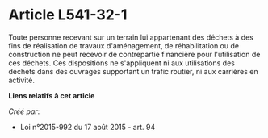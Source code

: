 # Article L541-32-1

Toute personne recevant sur un terrain lui appartenant des déchets à des fins de réalisation de travaux d'aménagement, de
réhabilitation ou de construction ne peut recevoir de contrepartie financière pour l'utilisation de ces déchets. Ces
dispositions ne s'appliquent ni aux utilisations des déchets dans des ouvrages supportant un trafic routier, ni aux carrières
en activité.

**Liens relatifs à cet article**

_Créé par_:

  - Loi n°2015-992 du 17 août 2015 - art. 94
